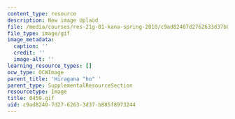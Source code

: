 ```yaml
---
content_type: resource
description: New image Uplaod
file: /media/courses/res-21g-01-kana-spring-2010/c9ad82407d2762633d37b885f8973244_0459.gif
file_type: image/gif
image_metadata:
  caption: ''
  credit: ''
  image-alt: ''
learning_resource_types: []
ocw_type: OCWImage
parent_title: 'Hiragana "ho" '
parent_type: SupplementalResourceSection
resourcetype: Image
title: 0459.gif
uid: c9ad8240-7d27-6263-3d37-b885f8973244
---
```


